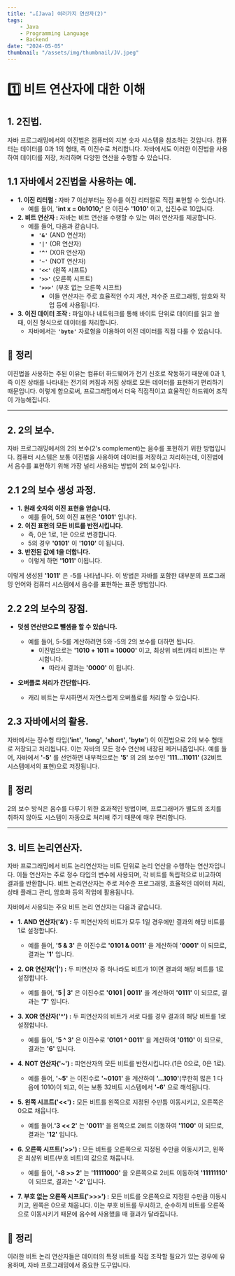 ```yaml
---
title: "☕️[Java] 여러가지 연산자(2)"
tags:
    - Java
    - Programming Language
    - Backend
date: "2024-05-05"
thumbnail: "/assets/img/thumbnail/JV.jpeg"
---
```


# 1️⃣ 비트 연산자에 대한 이해

## 1. 2진법.
자바 프로그래밍에서의 이진법은 컴퓨터의 지본 숫자 시스템을 참조하는 것입니다.
컴퓨터는 데이터를 0과 1의 형태, 즉 이진수로 처리합니다.
자바에서도 이러한 이진법을 사용하여 데이터를 저장, 처리하며 다양한 연산을 수행할 수 있습니다.

## 1.1 자바에서 2진법을 사용하는 예.
- **1. 이진 리터럴 :** 자바 7 이상부터는 정수를 이진 리터럴로 직접 표현할 수 있습니다.
    - 예를 들어, **'int x = 0b1010;'** 은 이진수 **'1010'** 이고, 십진수로 10입니다.
- **2. 비트 연산자 :** 자바는 비트 연산을 수행할 수 있는 여러 연산자를 제공합니다.
    - 예를 들어, 다음과 같습니다.
        - **`'&'`** (AND 연산자)
        - **`'|'`** (OR 연산자)
        - **`'^'`** (XOR 연산자)
        - **`'~'`** (NOT 연산자)
        - **`'<<'`** (왼쪽 시프트)
        - **`'>>'`** (오른쪽 시프트)
        - **`'>>>'`** (부호 없는 오른쪽 시프트)
            - 이들 연산자는 주로 효율적인 수치 계산, 저수준 프로그래밍, 암호와 작업 등에 사용됩니다.
- **3. 이진 데이터 조작 :** 파일이나 네트워크를 통해 바이트 단위로 데이터를 읽고 쓸 때, 이진 형식으로 데이터를 처리합니다.
    - 자바에서는 **`'byte'`** 자료형을 이용하여 이진 데이터를 직접 다룰 수 있습니다.

## 📝 정리
이진법을 사용하는 주된 이유는 컴퓨터 하드웨어가 전기 신호로 작동하기 때문에 0과 1, 즉 이진 상태를 나타내는 전기의 켜짐과 꺼짐 상태로 모든 데이터를 표현하기 편리하기 때문입니다.
이렇게 함으로써, 프로그래밍에서 더욱 직접적이고 효율적인 하드웨어 조작이 가능해집니다.

---

## 2. 2의 보수.
자바 프로그래밍에서의 2의 보수(2's complement)는 음수를 표현하기 위한 방법입니다.
컴퓨터 시스템은 보통 이진법을 사용하여 데이터를 저장하고 처리하는데, 이진법에서 음수를 표현하기 위해 가장 널리 사용되는 방법이 2의 보수입니다.

## 2.1 2의 보수 생성 과정.
- **1. 원래 숫자의 이진 표현을 얻습니다.**
    - 예를 들어, 5의 이진 표현은 **'0101'** 입니다.
- **2. 이진 표현의 모든 비트를 반전시킵니다.**
    - 즉, 0은 1로, 1은 0으로 변경합니다.
    - 5의 경우 **'0101'** 이 **'1010'** 이 됩니다.
- **3. 반전된 값에 1을 더합니다.**
    - 이렇게 하면 **'1011'** 이됩니다.

이렇게 생성된 **'1011'** 은 -5를 나타냅니다.
이 방법은 자바를 포함한 대부분의 프로그래밍 언어와 컴퓨터 시스템에서 음수를 표현하는 표준 방법입니다.

## 2.2 2의 보수의 장점.
- **덧셈 연산만으로 뺄셈을 할 수 있습니다.**
    - 예를 들어, 5-5를 계산하려면 5와 -5의 2의 보수를 더하면 됩니다.
        - 이진법으로는 **'1010 + 1011 = 10000'** 이고, 최상위 비트(캐리 비트)는 무시합니다.
            - 따라서 결과는 **'0000'** 이 됩니다.

- **오버플로 처리가 간단합니다.**
    - 캐리 비트는 무시하면서 자연스럽게 오버플로를 처리할 수 있습니다.

## 2.3 자바에서의 활용.
자바에서는 정수형 타입(**'int'**, **'long'**, **'short'**, **'byte'**) 이 이진법으로 2의 보수 형태로 저장되고 처리됩니다.
이는 자바의 모든 정수 연산에 내장된 메커니즘입니다.
예를 들어, 자바에서 **'-5'** 를 선언하면 내부적으로는 **'5'** 의 2의 보수인 **'111...11011'** (32비트 시스템에서의 표현)으로 저장됩니다.

## 📝 정리
2의 보수 방식은 음수를 다루기 위한 효과적인 방법이며, 프로그래머가 별도의 조치를 취하지 않아도 시스템이 자동으로 처리해 주기 때문에 매우 편리합니다.

---

## 3. 비트 논리연산자.
자바 프로그래밍에서 비트 논리연산자는 비트 단위로 논리 연산을 수행하는 연산자입니다.
이들 연산자는 주로 정수 타입의 변수에 사용되며, 각 비트를 독립적으로 비교하여 결과를 반환합니다.
비트 논리연산자는 주로 저수준 프로그래밍, 효율적인 데이터 처리, 상태 플래그 관리, 암호화 등의 작업에 활용됩니다.

자바에서 사용되는 주요 비트 논리 연산자는 다음과 같습니다.

- **1. AND 연산자('&') :** 두 피연산자의 비트가 모두 1일 경우에만 결과의 해당 비트를 1로 설정합니다.
    - 예를 들어, **'5 & 3'** 은 이진수로 **'0101 & 0011'** 을 계산하여 **'0001'** 이 되므로, 결과는 **'1'** 입니다.

- **2. OR 연산자('|') :** 두 피연산자 중 하나라도 비트가 1이면 결과의 해당 비트를 1로 설정합니다.
    - 예를 들어, **'5 | 3'** 은 이진수로 **'0101 | 0011'** 을 계산하여 **'0111'** 이 되므로, 결과는 **'7'** 입니다.

- **3. XOR 연산자('^') :** 두 피연산자의 비트가 서로 다를 경우 결과의 해당 비트를 1로 설정합니다.
    - 예를 들어, **'5 ^ 3'** 은 이진수로 **'0101 ^ 0011'** 을 계산하여 **'0110'** 이 되므로, 결과는 **'6'** 입니다.

- **4. NOT 연산자('~') :** 피연산자의 모든 비트를 반전시킵니다.(1은 0으로, 0은 1로).
    - 예를 들어, **'~5'** 는 이진수로 **'~0101'** 을 계산하여 **'...1010'**(무한히 많은 1 다음에 1010)이 되고, 이는 보통 32비트 시스템에서 **'-6'** 으로 해석됩니다.

- **5. 왼쪽 시프트('<<') :** 모든 비트를 왼쪽으로 지정된 수만틈 이동시키고, 오른쪽은 0으로 채웁니다.
    - 예를 들어.**'3 << 2'** 는 **'0011'** 을 왼쪽으로 2비트 이동하여 **'1100'** 이 되므로, 결과는 **'12'** 입니다.

- **6. 오른쪽 시프트('>>') :** 모든 비트를 오른쪽으로 지정된 수만큼 이동시키고, 왼쪽은 최상위 비트(부호 비트)의 값으로 채웁니다.
    - 예를 들어, **'-8 >> 2'** 는 **'11111000'** 을 오른쪽으로 2비트 이동하여 **'11111110'** 이 되므로, 결과는 **'-2'** 입니다.

- **7. 부호 없는 오른쪽 시프트('>>>') :** 모든 비트를 오른쪽으로 지정된 수만큼 이동시키고, 왼쪽은 0으로 채웁니다. 이는 부호 비트를 무시하고, 순수하게 비트를 오른쪽으로 이동시키기 때문에 음수에 사용했을 때 결과가 달라집니다.

## 📝 정리

이러한 비트 논리 연산자들은 데이터의 특정 비트를 직접 조작할 필요가 있는 경우에 유용하며, 자바 프로그래밍에서 중요한 도구입니다.
